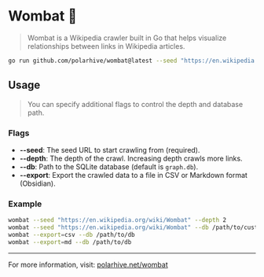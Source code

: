 # Wombat 🐨

> Wombat is a Wikipedia crawler built in Go that helps visualize relationships between links in Wikipedia articles.

```sh
go run github.com/polarhive/wombat@latest --seed "https://en.wikipedia.org/wiki/Wombat"
```

## Usage

> You can specify additional flags to control the depth and database path.

### Flags

- **--seed**: The seed URL to start crawling from (required).
- **--depth**: The depth of the crawl. Increasing depth crawls more links.
- **--db**: Path to the SQLite database (default is `graph.db`).
- **--export**: Export the crawled data to a file in CSV or Markdown format (Obsidian).

### Example

```sh
wombat --seed "https://en.wikipedia.org/wiki/Wombat" --depth 2
wombat --seed "https://en.wikipedia.org/wiki/Wombat" --db /path/to/custom.db
wombat --export=csv --db /path/to/db
wombat --export=md --db /path/to/db
```
---

For more information, visit: [polarhive.net/wombat](https://github.com/polarhive/wombat)
